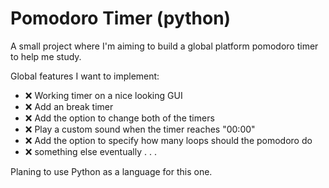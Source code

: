 # Pomodoro Timer (python)

A small project where I'm aiming to build a global platform pomodoro timer to help me study.

Global features I want to implement:

- ❌ Working timer on a nice looking GUI
- ❌ Add an break timer
- ❌ Add the option to change both of the timers
- ❌ Play a custom sound when the timer reaches "00:00"
- ❌ Add the option to specify how many loops should the pomodoro do
- ❌ something else eventually . . .

Planing to use Python as a language for this one.
